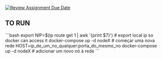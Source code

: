 [![Review Assignment Due Date](https://classroom.github.com/assets/deadline-readme-button-22041afd0340ce965d47ae6ef1cefeee28c7c493a6346c4f15d667ab976d596c.svg)](https://classroom.github.com/a/o1T9cPjJ)

## TO RUN
´´´bash
export NIP=$(ip route get 1 | awk '{print $7}') # export local ip so docker can access it
docker-compose up -d nodeX # começar uma nova rede
HOST=ip_de_um_no_qualquer:porta_do_mesmo_no docker-compose up -d nodeX # adicionar um novo nó à rede
´´´